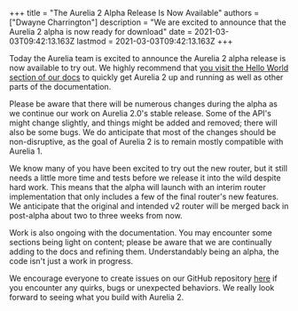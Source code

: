 +++
title = "The Aurelia 2 Alpha Release Is Now Available"
authors = ["Dwayne Charrington"]
description = "We are excited to announce that the Aurelia 2 alpha is now ready for download"
date = 2021-03-03T09:42:13.163Z
lastmod = 2021-03-03T09:42:13.163Z
+++

Today the Aurelia team is excited to announce the Aurelia 2 alpha release is now available to try out. We highly recommend that [you visit the Hello World section of our docs](https://docs.aurelia.io/getting-started/quick-start-guide) to quickly get Aurelia 2 up and running as well as other parts of the documentation.

Please be aware that there will be numerous changes during the alpha as we continue our work on Aurelia 2.0's stable release. Some of the API's might change slightly, and things might be added and removed; there will also be some bugs. We do anticipate that most of the changes should be non-disruptive, as the goal of Aurelia 2 is to remain mostly compatible with Aurelia 1.

We know many of you have been excited to try out the new router, but it still needs a little more time and tests before we release it into the wild despite hard work. This means that the alpha will launch with an interim router implementation that only includes a few of the final router's new features. We anticipate that the original and intended v2 router will be merged back in post-alpha about two to three weeks from now.

Work is also ongoing with the documentation. You may encounter some sections being light on content; please be aware that we are continually adding to the docs and refining them. Understandably being an alpha, the code isn't just a work in progress.

We encourage everyone to create issues on our GitHub repository [here](https://github.com/aurelia/aurelia/issues) if you encounter any quirks, bugs or unexpected behaviors. We really look forward to seeing what you build with Aurelia 2.